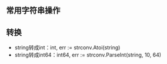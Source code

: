 ## 常用字符串操作

## 转换

* string转成int：int, err := strconv.Atoi(string)
* string转成int64：int64, err := strconv.ParseInt(string, 10, 64)